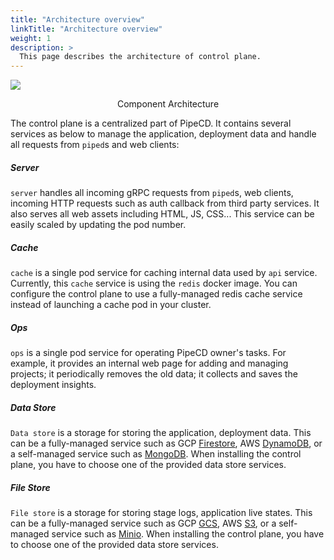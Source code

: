 ```yaml
---
title: "Architecture overview"
linkTitle: "Architecture overview"
weight: 1
description: >
  This page describes the architecture of control plane.
---
```


![](/images/control-plane-components.png)
<p style="text-align: center;">
Component Architecture
</p>

The control plane is a centralized part of PipeCD. It contains several services as below to manage the application, deployment data and handle all requests from `piped`s and web clients:

##### Server

`server` handles all incoming gRPC requests from `piped`s, web clients, incoming HTTP requests such as auth callback from third party services.
It also serves all web assets including HTML, JS, CSS...
This service can be easily scaled by updating the pod number.

##### Cache

`cache` is a single pod service for caching internal data used by `api` service. Currently, this `cache` service is using the `redis` docker image.
You can configure the control plane to use a fully-managed redis cache service instead of launching a cache pod in your cluster.

##### Ops

`ops` is a single pod service for operating PipeCD owner's tasks.
For example, it provides an internal web page for adding and managing projects; it periodically removes the old data; it collects and saves the deployment insights.

##### Data Store

`Data store` is a storage for storing the application, deployment data. This can be a fully-managed service such as GCP [Firestore](https://cloud.google.com/firestore), AWS [DynamoDB](https://aws.amazon.com/dynamodb/), or a self-managed service such as [MongoDB](https://www.mongodb.com/).
When installing the control plane, you have to choose one of the provided data store services.

##### File Store

`File store` is a storage for storing stage logs, application live states. This can be a fully-managed service such as GCP [GCS](https://cloud.google.com/storage), AWS [S3](https://aws.amazon.com/s3/), or a self-managed service such as [Minio](https://github.com/minio/minio).
When installing the control plane, you have to choose one of the provided data store services.
